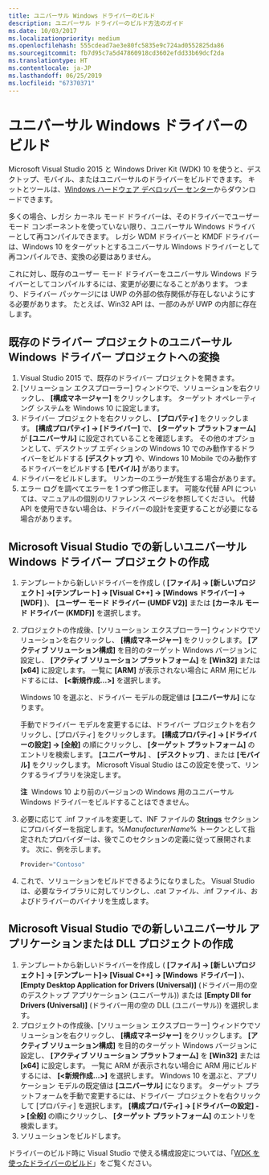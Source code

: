```yaml
---
title: ユニバーサル Windows ドライバーのビルド
description: ユニバーサル ドライバーのビルド方法のガイド
ms.date: 10/03/2017
ms.localizationpriority: medium
ms.openlocfilehash: 555cdead7ae3e80fc5835e9c724ad0552825da86
ms.sourcegitcommit: fb7d95c7a5d47860918cd3602efdd33b69dcf2da
ms.translationtype: HT
ms.contentlocale: ja-JP
ms.lasthandoff: 06/25/2019
ms.locfileid: "67370371"
---
```

# <a name="building-a-universal-windows-driver"></a>ユニバーサル Windows ドライバーのビルド

Microsoft Visual Studio 2015 と Windows Driver Kit (WDK) 10 を使うと、デスクトップ、モバイル、またはユニバーサルのドライバーをビルドできます。 キットとツールは、[Windows ハードウェア デベロッパー センター](https://go.microsoft.com/fwlink/p/?LinkId=524487)からダウンロードできます。

多くの場合、レガシ カーネル モード ドライバーは、そのドライバーでユーザー モード コンポーネントを使っていない限り、ユニバーサル Windows ドライバーとして再コンパイルできます。 レガシ WDM ドライバーと KMDF ドライバーは、Windows 10 をターゲットとするユニバーサル Windows ドライバーとして再コンパイルでき、変換の必要はありません。

これに対し、既存のユーザー モード ドライバーをユニバーサル Windows ドライバーとしてコンパイルするには、変更が必要になることがあります。 つまり、ドライバー パッケージには UWP の外部の依存関係が存在しないようにする必要があります。 たとえば、Win32 API は、一部のみが UWP の内部に存在します。

## <a name="converting-an-existing-driver-project-to-a-universal-windows-driver-project"></a>既存のドライバー プロジェクトのユニバーサル Windows ドライバー プロジェクトへの変換

1.  Visual Studio 2015 で、既存のドライバー プロジェクトを開きます。
2.  [ソリューション エクスプローラー] ウィンドウで、ソリューションを右クリックし、 **[構成マネージャー]** をクリックします。 ターゲット オペレーティング システムを Windows 10 に設定します。
3.  ドライバー プロジェクトを右クリックし、 **[プロパティ]** をクリックします。 **[構成プロパティ] -&gt; [ドライバー]** で、 **[ターゲット プラットフォーム]** が **[ユニバーサル]** に設定されていることを確認します。 その他のオプションとして、デスクトップ エディションの Windows 10 でのみ動作するドライバーをビルドする **[デスクトップ]** や、Windows 10 Mobile でのみ動作するドライバーをビルドする **[モバイル]** があります。
4.  ドライバーをビルドします。 リンカーのエラーが発生する場合があります。
5.  エラー ログを調べてエラーを 1 つずつ修正します。 可能な代替 API については、マニュアルの個別のリファレンス ページを参照してください。 代替 API を使用できない場合は、ドライバーの設計を変更することが必要になる場合があります。

## <a name="creating-a-new-universal-windows-driver-project-in-microsoft-visual-studio"></a>Microsoft Visual Studio での新しいユニバーサル Windows ドライバー プロジェクトの作成

1.  テンプレートから新しいドライバーを作成し ( **[ファイル] -&gt; [新しいプロジェクト] -&gt;[テンプレート] -&gt; [Visual C++] -&gt; [Windows ドライバー] -&gt; [WDF]** )、 **[ユーザー モード ドライバー (UMDF V2)]** または **[カーネル モード ドライバー (KMDF)]** を選択します。
2.  プロジェクトの作成後、[ソリューション エクスプローラー] ウィンドウでソリューションを右クリックし、 **[構成マネージャー]** をクリックします。 **[アクティブ ソリューション構成]** を目的のターゲット Windows バージョンに設定し、 **[アクティブ ソリューション プラットフォーム]** を **[Win32]** または **[x64]** に設定します。 一覧に **[ARM]** が表示されない場合に ARM 用にビルドするには、 **[&lt;新規作成...&gt;]** を選択します。

    Windows 10 を選ぶと、ドライバー モデルの既定値は **[ユニバーサル]** になります。

    手動でドライバー モデルを変更するには、ドライバー プロジェクトを右クリックし、[プロパティ] をクリックします。 **[構成プロパティ] -&gt; [ドライバーの設定] -&gt; [全般]** の順にクリックし、 **[ターゲット プラットフォーム]** のエントリを検索します。 **[ユニバーサル]** 、 **[デスクトップ]** 、または **[モバイル]** をクリックします。 Microsoft Visual Studio はこの設定を使って、リンクするライブラリを決定します。

    **注**  Windows 10 より前のバージョンの Windows 用のユニバーサル Windows ドライバーをビルドすることはできません。
3.  必要に応じて .inf ファイルを変更して、INF ファイルの [**Strings**](https://docs.microsoft.com/windows-hardware/drivers/install/inf-strings-section) セクションにプロバイダーを指定します。%*ManufacturerName*% トークンとして指定されたプロバイダーは、後でこのセクションの定義に従って展開されます。 次に、例を示します。

    ```cpp
    Provider="Contoso"
    ```

4.  これで、ソリューションをビルドできるようになりました。 Visual Studio は、必要なライブラリに対してリンクし、.cat ファイル、.inf ファイル、およびドライバーのバイナリを生成します。

## <a name="creating-a-new-universal-application-or-dll-project-in-microsoft-visual-studio"></a>Microsoft Visual Studio での新しいユニバーサル アプリケーションまたは DLL プロジェクトの作成

1.  テンプレートから新しいドライバーを作成し ( **[ファイル] -> [新しいプロジェクト] -> [テンプレート]-> [Visual C++] -> [Windows ドライバー]** )、 **[Empty Desktop Application for Drivers (Universal)]** (ドライバー用の空のデスクトップ アプリケーション (ユニバーサル)) または **[Empty Dll for Drivers (Universal)]** (ドライバー用の空の DLL (ユニバーサル)) を選択します。
2.  プロジェクトの作成後、[ソリューション エクスプローラー] ウィンドウでソリューションを右クリックし、 **[構成マネージャー]** をクリックします。 **[アクティブ ソリューション構成]** を目的のターゲット Windows バージョンに設定し、 **[アクティブ ソリューション プラットフォーム]** を **[Win32]** または **[x64]** に設定します。 一覧に ARM が表示されない場合に ARM 用にビルドするには、 **[<新規作成...>]** を選択します。
Windows 10 を選ぶと、アプリケーション モデルの既定値は **[ユニバーサル]** になります。
ターゲット プラットフォームを手動で変更するには、ドライバー プロジェクトを右クリックして [プロパティ] を選択します。 **[構成プロパティ] -> [ドライバーの設定] -> [全般]** の順にクリックし、 **[ターゲット プラットフォーム]** のエントリを検索します。
3.  ソリューションをビルドします。

ドライバーのビルド時に Visual Studio で使える構成設定については、「[WDK を使ったドライバーのビルド](building-a-driver.md)」をご覧ください。
